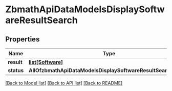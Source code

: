 # ZbmathApiDataModelsDisplaySoftwareResultSearch

## Properties
Name | Type | Description | Notes
------------ | ------------- | ------------- | -------------
**result** | [**list[Software]**](Software.md) |  | [optional] 
**status** | **AllOfzbmathApiDataModelsDisplaySoftwareResultSearchStatus** |  | [optional] 

[[Back to Model list]](../README.md#documentation-for-models) [[Back to API list]](../README.md#documentation-for-api-endpoints) [[Back to README]](../README.md)

